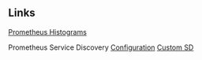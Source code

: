 
## Links


[Prometheus Histograms](https://prometheus.io/docs/practices/histograms/)

Prometheus Service Discovery
[Configuration](https://prometheus.io/docs/prometheus/latest/configuration/configuration/)
[Custom SD](https://prometheus.io/blog/2018/07/05/implementing-custom-sd/)



